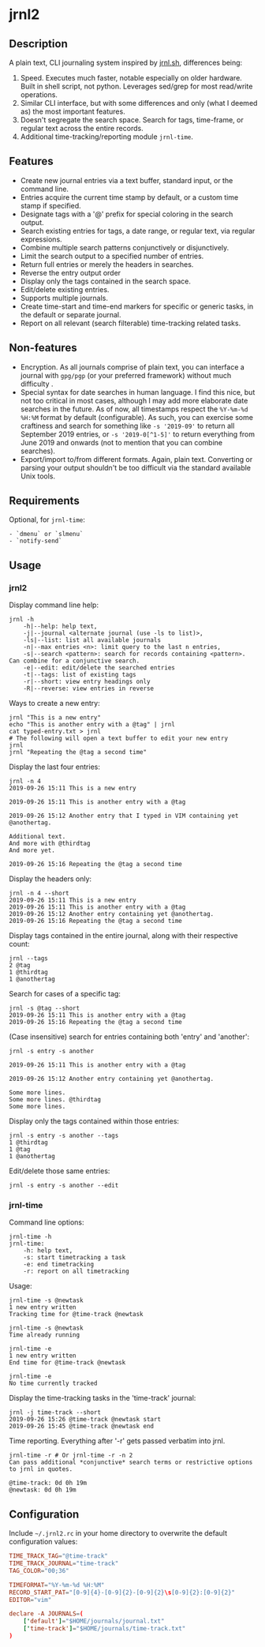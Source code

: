 # jrnl2

## Description 

A plain text, CLI journaling system inspired by [jrnl.sh](http://jrnl.sh/usage.html), differences being:

1. Speed. Executes much faster, notable especially on older hardware. Built in shell script, not python. Leverages sed/grep for most read/write operations. 
1. Similar CLI interface, but with some differences and only (what I deemed as) the most important features. 
1. Doesn't segregate the search space. Search for tags, time-frame, or regular text across the entire records. 
1. Additional time-tracking/reporting module `jrnl-time`.

## Features

- Create new journal entries via a text buffer, standard input, or the command line.
- Entries acquire the current time stamp by default, or a custom time stamp if specified.
- Designate tags with a '@' prefix for special coloring in the search output.
- Search existing entries for tags, a date range, or regular text, via regular expressions. 
- Combine multiple search patterns conjunctively or disjunctively.
- Limit the search output to a specified number of entries.
- Return full entries or merely the headers in searches.
- Reverse the entry output order
- Display only the tags contained in the search space.
- Edit/delete existing entries.
- Supports multiple journals.
- Create time-start and time-end markers for specific or generic tasks, in the default or separate journal. 
- Report on all relevant (search filterable) time-tracking related tasks.

## Non-features

- Encryption. As all journals comprise of plain text, you can interface a journal with `gpg/pgp` (or your preferred framework) without much difficulty .
- Special syntax for date searches in human language. I find this nice, but not too critical in most cases, although I may add more elaborate date searches in the future. As of now, all timestamps respect the `%Y-%m-%d %H:%M` format by default (configurable). As such, you can exercise some craftiness and search for something like `-s '2019-09'` to return all September 2019 entries, or `-s '2019-0[^1-5]'` to return everything from June 2019 and onwards (not to mention that you can combine searches).
- Export/import to/from different formats. Again, plain text. Converting or parsing your output shouldn't be too difficult via the standard available Unix tools.

## Requirements

Optional, for `jrnl-time`: 

    - `dmenu` or `slmenu`
    - `notify-send`

## Usage

### jrnl2

Display command line help:

```
jrnl -h
    -h|--help: help text,
    -j|--journal <alternate journal (use -ls to list)>,
    -ls|--list: list all available journals
    -n|--max entries <n>: limit query to the last n entries,
    -s|--search <pattern>: search for records containing <pattern>. Can combine for a conjunctive search.
    -e|--edit: edit/delete the searched entries
    -t|--tags: list of existing tags
    -r|--short: view entry headings only
    -R|--reverse: view entries in reverse
```

Ways to create a new entry:

```
jrnl "This is a new entry"
echo "This is another entry with a @tag" | jrnl    
cat typed-entry.txt > jrnl
# The following will open a text buffer to edit your new entry
jrnl
jrnl "Repeating the @tag a second time"
```

Display the last four entries:

```
jrnl -n 4
2019-09-26 15:11 This is a new entry

2019-09-26 15:11 This is another entry with a @tag

2019-09-26 15:12 Another entry that I typed in VIM containing yet @anothertag.

Additional text.
And more with @thirdtag
And more yet.

2019-09-26 15:16 Repeating the @tag a second time
```

Display the headers only:

```
jrnl -n 4 --short
2019-09-26 15:11 This is a new entry
2019-09-26 15:11 This is another entry with a @tag
2019-09-26 15:12 Another entry containing yet @anothertag.
2019-09-26 15:16 Repeating the @tag a second time
```

Display tags contained in the entire journal, along with their respective count:

```
jrnl --tags
2 @tag
1 @thirdtag
1 @anothertag
```

Search for cases of a specific tag:

```
jrnl -s @tag --short
2019-09-26 15:11 This is another entry with a @tag
2019-09-26 15:16 Repeating the @tag a second time
```

(Case insensitive) search for entries containing both 'entry' and 'another':

```
jrnl -s entry -s another

2019-09-26 15:11 This is another entry with a @tag

2019-09-26 15:12 Another entry containing yet @anothertag.

Some more lines.
Some more lines. @thirdtag
Some more lines.
```

Display only the tags contained within those entries:

```
jrnl -s entry -s another --tags
1 @thirdtag
1 @tag
1 @anothertag
```

Edit/delete those same entries:

```
jrnl -s entry -s another --edit
```

### jrnl-time

Command line options:

```
jrnl-time -h
jrnl-time:
    -h: help text,
    -s: start timetracking a task
    -e: end timetracking
    -r: report on all timetracking
```

Usage:

```
jrnl-time -s @newtask
1 new entry written
Tracking time for @time-track @newtask

jrnl-time -s @newtask
Time already running

jrnl-time -e
1 new entry written
End time for @time-track @newtask

jrnl-time -e
No time currently tracked
```

Display the time-tracking tasks in the 'time-track' journal:

```
jrnl -j time-track --short
2019-09-26 15:26 @time-track @newtask start
2019-09-26 15:45 @time-track @newtask end
```

Time reporting. Everything after '-r' gets passed verbatim into jrnl.

```
jrnl-time -r # Or jrnl-time -r -n 2
Can pass additional *conjunctive* search terms or restrictive options to jrnl in quotes.

@time-track: 0d 0h 19m
@newtask: 0d 0h 19m
```


## Configuration

Include `~/.jrnl2.rc` in your home directory to overwrite the default configuration values:

```conf
TIME_TRACK_TAG="@time-track"
TIME_TRACK_JOURNAL="time-track"
TAG_COLOR="00;36" 

TIMEFORMAT="%Y-%m-%d %H:%M"
RECORD_START_PAT="[0-9]{4}-[0-9]{2}-[0-9]{2}\s[0-9]{2}:[0-9]{2}"
EDITOR="vim"

declare -A JOURNALS=(
    ['default']="$HOME/journals/journal.txt" 
    ['time-track']="$HOME/journals/time-track.txt"
)
```
